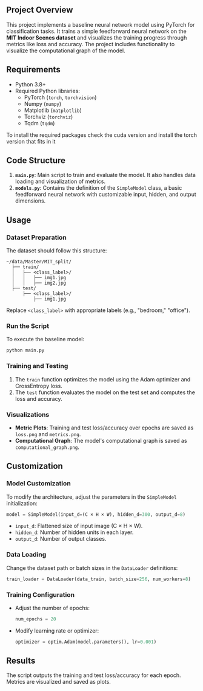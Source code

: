 ## Project Overview
This project implements a baseline neural network model using PyTorch for classification tasks. It trains a simple feedforward neural network on the **MIT Indoor Scenes dataset** and visualizes the training progress through metrics like loss and accuracy. The project includes functionality to visualize the computational graph of the model.

## Requirements
- Python 3.8+
- Required Python libraries:
  - PyTorch (`torch`, `torchvision`)
  - Numpy (`numpy`)
  - Matplotlib (`matplotlib`)
  - Torchviz (`torchviz`)
  - Tqdm (`tqdm`)

To install the required packages check the cuda version and install the torch version that fits in it

## Code Structure
1. **`main.py`**: Main script to train and evaluate the model. It also handles data loading and visualization of metrics.
2. **`models.py`**: Contains the definition of the `SimpleModel` class, a basic feedforward neural network with customizable input, hidden, and output dimensions.

## Usage

### Dataset Preparation
The dataset should follow this structure:
```
~/data/Master/MIT_split/
  ├── train/
  │   ├── <class_label>/
  │   │   ├── img1.jpg
  │   │   ├── img2.jpg
  ├── test/
      ├── <class_label>/
          ├── img1.jpg
```
Replace `<class_label>` with appropriate labels (e.g., "bedroom," "office").

### Run the Script
To execute the baseline model:
```bash
python main.py
```

### Training and Testing
1. The `train` function optimizes the model using the Adam optimizer and CrossEntropy loss.
2. The `test` function evaluates the model on the test set and computes the loss and accuracy.

### Visualizations
- **Metric Plots**: Training and test loss/accuracy over epochs are saved as `loss.png` and `metrics.png`.
- **Computational Graph**: The model's computational graph is saved as `computational_graph.png`.

## Customization

### Model Customization
To modify the architecture, adjust the parameters in the `SimpleModel` initialization:
```python
model = SimpleModel(input_d=(C × H × W), hidden_d=300, output_d=8)
```
- `input_d`: Flattened size of input image (C × H × W).
- `hidden_d`: Number of hidden units in each layer.
- `output_d`: Number of output classes.

### Data Loading
Change the dataset path or batch sizes in the `DataLoader` definitions:
```python
train_loader = DataLoader(data_train, batch_size=256, num_workers=8)
```

### Training Configuration
- Adjust the number of epochs:
  ```python
  num_epochs = 20
  ```
- Modify learning rate or optimizer:
  ```python
  optimizer = optim.Adam(model.parameters(), lr=0.001)
  ```

## Results
The script outputs the training and test loss/accuracy for each epoch. Metrics are visualized and saved as plots.
